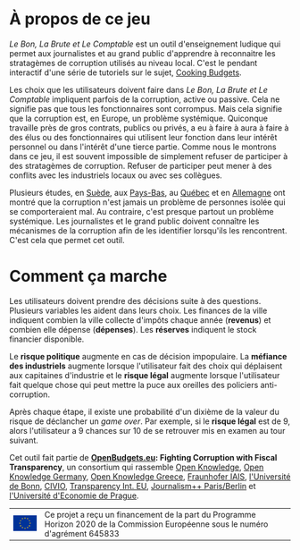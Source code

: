 # À propos de ce jeu

_Le Bon, La Brute et Le Comptable_ est un outil d'enseignement ludique qui permet aux journalistes et au grand public d'apprendre à reconnaitre les stratagèmes de corruption utilisés au niveau local. C'est le pendant interactif d'une série de tutoriels sur le sujet, [Cooking Budgets](http://cookingbudgets.com/).

Les choix que les utilisateurs doivent faire dans _Le Bon, La Brute et Le Comptable_ impliquent parfois de la corruption, active ou passive. Cela ne signifie pas que tous les fonctionnaires sont corrompus. Mais cela signifie que la corruption est, en Europe, un problème systémique. Quiconque travaille près de gros contrats, publics ou privés, a eu à faire à aura à faire à des élus ou des fonctionnaires qui utilisent leur fonction dans leur intérêt personnel ou dans l'intérêt d'une tierce partie. Comme nous le montrons dans ce jeu, il est souvent impossible de simplement refuser de participer à des stratagèmes de corruption. Refuser de participer peut mener à des conflits avec les industriels locaux ou avec ses collègues.

Plusieurs études, en [Suède](http://www.nordicacademicpress.com/bok/a-clean-house/), aux [Pays-Bas](http://link.springer.com/chapter/10.1007/978-3-319-01839-3_19), au [Québec](https://en.wikipedia.org/wiki/Charbonneau_Commission) et en [Allemagne](https://www.amazon.de/Korruption-Deutschland-Portrait-einer-Wachstumsbranche/dp/3406510663) ont montré que la corruption n'est jamais un problème de personnes isolée qui se comporteraient mal. Au contraire, c'est presque partout un problème systémique. Les journalistes et le grand public doivent connaître les mécanismes de la corruption afin de les identifier lorsqu'ils les rencontrent. C'est cela que permet cet outil.

# Comment ça marche

Les utilisateurs doivent prendre des décisions suite à des questions. Plusieurs variables les aident dans leurs choix. Les finances de la ville indiquent combien la ville collecte d'impôts chaque année (**revenus**) et combien elle dépense (**dépenses**). Les **réserves** indiquent le stock financier disponible.

Le **risque politique** augmente en cas de décision impopulaire. La **méfiance des industriels** augmente lorsque l'utilisateur fait des choix qui déplaisent aux capitaines d'industrie et le **risque légal** augmente lorsque l'utilisateur fait quelque chose qui peut mettre la puce aux oreilles des policiers anti-corruption.

Après chaque étape, il existe une probabilité d'un dixième de la valeur du risque de déclancher un _game over_. Par exemple, si le **risque légal** est de 9, alors l'utilisateur a 9 chances sur 10 de se retrouver mis en examen au tour suivant.

Cet outil fait partie de <strong><a target="_blank" href="http://openbudgets.eu/">OpenBudgets.eu</a>: Fighting Corruption with Fiscal Transparency</strong>, un consortium qui rassemble <a target="_blank" href="https://okfn.org/">Open Knowledge</a>, <a target="_blank" href="https://okfn.de/">Open Knowledge Germany</a>, <a target="_blank" href="http://okfn.gr/">Open Knowledge Greece</a>, <a target="_blank" href="https://www.iais.fraunhofer.de/en.html">Fraunhofer IAIS</a>, <a target="_blank" href="https://www.uni-bonn.de/">l'Université de Bonn</a>, <a target="_blank" href="http://www.civio.es/en/">CIVIO</a>, <a target="_blank" href="http://transparency.eu//">Transparency Int. EU</a>, <a target="_blank" href="http://www.jplusplus.org/en/paris-berlin/">Journalism++ Paris/Berlin</a> et <a target="_blank" href="https://www.vse.cz/english/">l'Université d'Economie de Prague</a>.

<table>
<tr>
	<td><img src="/images/logos/eu-flag.jpg" name="European Union flag" width="100px" border="0"></td>
	<td>Ce projet a reçu un financement de la part du Programme Horizon 2020 de la Commission Européenne sous le numéro d'agrément 645833</td>
</tr>
</table>